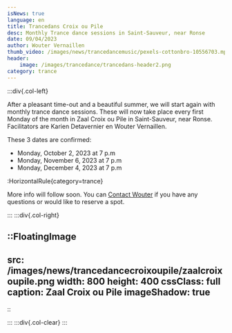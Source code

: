```yaml
---
isNews: true
language: en
title: Trancedans Croix ou Pile 
desc: Monthly Trance dance sessions in Saint-Sauveur, near Ronse
date: 09/04/2023
author: Wouter Vernaillen
thumb_video: /images/news/trancedancemusic/pexels-cottonbro-10556703.mp4
header:
    image: /images/trancedance/trancedans-header2.png
category: trance
---
```


:::div{.col-left}

After a pleasant time-out and a beautiful summer, we will start again with monthly trance dance sessions.
These will now take place every first Monday of the month in Zaal Croix ou Pile in Saint-Sauveur, near Ronse.
Facilitators are Karien Detavernier en Wouter Vernaillen.

These 3 dates are confirmed:
* Monday, October 2, 2023 at 7 p.m
* Monday, November 6, 2023 at 7 p.m
* Monday, December 4, 2023 at 7 p.m

:HorizontalRule{category=trance}

More info will follow soon.
You can [Contact Wouter](/contact) if you have any questions or would like to reserve a spot.

:::
:::div{.col-right}

::FloatingImage
---
src: /images/news/trancedancecroixoupile/zaalcroixoupile.png
width: 800
height: 400
cssClass: full
caption: Zaal Croix ou Pile
imageShadow: true
---
::

:::
:::div{.col-clear}
:::